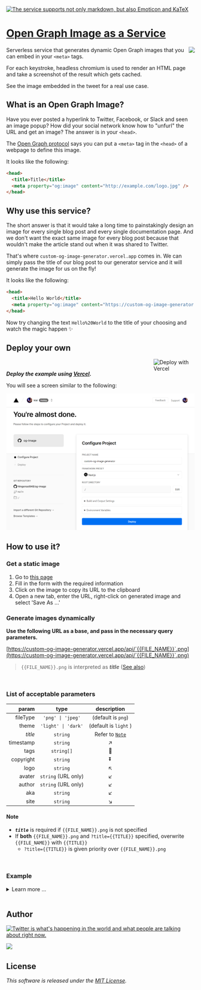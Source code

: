[![The service supports not only markdown, but also Emoticon and KaTeX](https://custom-og-image-generator.vercel.app/api/This%20%60App%60%20supports%20not%20only%20**Markdown**%2C%20_but%20also_%3Cbr%20%2F%3E**Emoji**%20%F0%9F%8E%89%F0%9F%8E%8A%F0%9F%8D%BE%F0%9F%A5%B3%20_and_%3Cbr%20%2F%3E%20%24%5CKaTeX%24.png?theme=light&copyright=Kubokawa+Takara&logo=https%3A%2F%2Fgithub.githubassets.com%2Fimages%2Fmona-loading-default-static.svg&avater=https%3A%2F%2Fpbs.twimg.com%2Fprofile_images%2F763543133724352513%2Fr6RlBYDo_400x400.jpg&author=Kiai&aka=%40Ningensei848&site=Ningensei848%2Fog-image&tags=nextjs&tags=image-generator&tags=vercel&tags=ogp-image)](https://ningensei848.github.io/og-image?title=This%20%60App%60%20supports%20not%20only%20**Markdown**%2C%20_but%20also_%3Cbr%20%2F%3E**Emoji**%20%F0%9F%8E%89%F0%9F%8E%8A%F0%9F%8D%BE%F0%9F%A5%B3%20_and_%3Cbr%20%2F%3E%20%24%5CKaTeX%24&theme=light&copyright=Kubokawa+Takara&logo=https%3A%2F%2Fgithub.githubassets.com%2Fimages%2Fmona-loading-default-static.svg&avater=https%3A%2F%2Fpbs.twimg.com%2Fprofile_images%2F763543133724352513%2Fr6RlBYDo_400x400.jpg&author=Kiai&aka=%40Ningensei848&site=Ningensei848%2Fog-image&tags=nextjs&tags=image-generator&tags=vercel&tags=ogp-image)

# [Open Graph Image as a Service](https://ningensei848.github.io/og-image/)

<a href="https://twitter.com/vercel">
    <img align="right" src="https://og-image.vercel.app/tweet.png" height="300" />
</a>

Serverless service that generates dynamic Open Graph images that you can embed in your `<meta>` tags.

For each keystroke, headless chromium is used to render an HTML page and take a screenshot of the result which gets cached.

See the image embedded in the tweet for a real use case.

## What is an Open Graph Image?

Have you ever posted a hyperlink to Twitter, Facebook, or Slack and seen an image popup?
How did your social network know how to "unfurl" the URL and get an image?
The answer is in your `<head>`.

The [Open Graph protocol](http://ogp.me) says you can put a `<meta>` tag in the `<head>` of a webpage to define this image.

It looks like the following:

```html
<head>
  <title>Title</title>
  <meta property="og:image" content="http://example.com/logo.jpg" />
</head>
```

## Why use this service?

The short answer is that it would take a long time to painstakingly design an image for every single blog post and every single documentation page. And we don't want the exact same image for every blog post because that wouldn't make the article stand out when it was shared to Twitter.

That's where `custom-og-image-generator.vercel.app` comes in. We can simply pass the title of our blog post to our generator service and it will generate the image for us on the fly!

It looks like the following:

```html
<head>
  <title>Hello World</title>
  <meta property="og:image" content="https://custom-og-image-generator.vercel.app/api/**Hello**%20World.png" />
</head>
```

Now try changing the text `Hello%20World` to the title of your choosing and watch the magic happen ✨

## Deploy your own

<a href="https://vercel.com/new/git/external?repository-url=https://github.com/Ningensei848/og-image&project-name=og-image&repository-name=og-image">
<img src="https://vercel.com/button" alt="Deploy with Vercel" align="right" width="110"/>
</a>

<br />

_**Deploy the example using [Vercel](https://vercel.com?utm_source=github&utm_medium=readme).**_

You will see a screen similar to the following:

[![the configuration page for deploying to vercel](.github/images/configure-project.png)](https://vercel.com/new/git/external?repository-url=https://github.com/Ningensei848/og-image&project-name=og-image&repository-name=og-image)

## How to use it?

### Get a static image

1. Go to [this page](https://custom-og-image-generator.vercel.app)
2. Fill in the form with the required information
3. Click on the image to copy its URL to the clipboard
4. Open a new tab, enter the URL, right-click on generated image and select 'Save As ...'

### Generate images dynamically

**Use the following URL as a base, and pass in the necessary query parameters.**

[https://custom-og-image-generator.vercel.app/api/`{{FILE_NAME}}`.png](https://custom-og-image-generator.vercel.app/api/`{{FILE_NAME}}`.png)

> `{{FILE_NAME}}.png` is interpreted as _**title**_ ([See also](#note))

<br />

### List of acceptable parameters

|     param |        type         |       description        |
| --------: | :-----------------: | :----------------------: |
|  fileType |  `'png' \| 'jpeg'`  |    (default is `png`)    |
|     theme | `'light' \| 'dark'` |  (default is `light` )   |
|   _title_ |      `string`       | Refer to [`Note`](#note) |
| timestamp |      `string`       |   :arrow_upper_right:    |
|      tags |     `string[]`      |    :arrow_down_small:    |
| copyright |      `string`       |   :arrow_double_down:    |
|      logo |      `string`       |    :arrow_upper_left:    |
|    avater | `string` (URL only) |    :arrow_lower_left:    |
|    author | `string` (URL only) |    :arrow_lower_left:    |
|       aka |      `string`       |    :arrow_lower_left:    |
|      site |      `string`       |   :arrow_lower_right:    |

#### Note

- **_`title`_** is required if `{{FILE_NAME}}.png` is not specified
- If **both** `{{FILE_NAME}}.png` and `?title={{TITLE}}` specified, overwrite `{{FILE_NAME}}` with `{{TITLE}}`
  - `?title={{TITLE}}` is given priority over `{{FILE_NAME}}.png`

<br />

### Example

<details>
<summary>Learn more ...</summary>

##### `/` (App root)

- [https://example.vercel.app](https://custom-og-image-generator.vercel.app)
  - main page with default params
- [https://example.vercel.app/`?aka=@octocat`](https://custom-og-image-generator.vercel.app/?aka=@octocat)
  - with custom params (replace defaults)
- [https://example.vercel.app/`{{FILE_NAME}}`.png](https://custom-og-image-generator.vercel.app/{{FILE_NAME}}.png)
  - If you specify a static asset _**without parameters**_, an error will occur (404 Not Found)
  - This is so that the other static assets that make up the site are not recognized as parameters
- [https://example.vercel.app/`{{FILE_NAME}}`.png`?aka=@octocat`](https://custom-og-image-generator.vercel.app/{{FILE_NAME}}.png?aka=@octocat)
  - `{{FILE_NAME}}.png` is interpreted as `?title={{FILE_NAME}}`
  - redirect to [https://example.vercel.app/`?title={{FILE_NAME}}`&aka=@octocat](https://custom-og-image-generator.vercel.app/?title={{FILE_NAME}}&aka=@octocat)

##### `/api`

- [https://example.vercel.app/api/](https://custom-og-image-generator.vercel.app/api/)
  - redirect to main page with no param
- [https://example.vercel.app/api/`{{FILE_NAME}}`.png](https://custom-og-image-generator.vercel.app/api/{{FILE_NAME}}.png)
  - generated image
  - `{{FILE_NAME}}`.png is _mandatory_
- [https://example.vercel.app/api/`?title={{TITLE}}`](https://custom-og-image-generator.vercel.app/api/?title={{TITLE}})
  - redirect to [https://example.vercel.app/api/`{{TITLE}}`.png](https://custom-og-image-generator.vercel.app/api/{{TITLE}}.png)
- [https://example.vercel.app/api/`?aka=@octocat`](https://custom-og-image-generator.vercel.app/api/?aka=@octocat)
  - If neither `{{FILE_NAME}}`.png nor `?title={{TITLE}}` is specified, then redirect to main page (with params)
- [https://example.vercel.app/api/`{{FILE_NAME}}`.png`?title={{TITLE}}`](https://custom-og-image-generator.vercel.app/api/{{FILE_NAME}}.png?title={{TITLE}})
  - overwrite `{{FILE_NAME}}` with `{{TITLE}}`
  - redirect to [https://example.vercel.app/api/`{{TITLE}}`.png](https://custom-og-image-generator.vercel.app/api/{{TITLE}}.png)

</details>
<br />

## Author

[![Twitter is what's happening in the world and what people are talking about right now.](https://img.shields.io/badge/@Ningensei848-%231DA1F2.svg?&style=for-the-badge&logo=twitter&logoColor=white)](https://twitter.com/Ningensei848)

[![](https://img.shields.io/badge/k.kubokawa@klis.tsukuba.ac.jp-%23757575.svg?&style=for-the-badge&logo=gmail&logoColor=EA4335)](mailto:k.kubokawa@klis.tsukuba.ac.jp)

## License

_This software is released under the [MIT License](LICENSE)._
